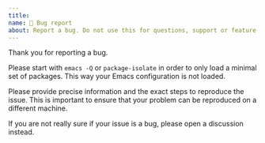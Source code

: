 ```yaml
---
title:
name: 🐞 Bug report
about: Report a bug. Do not use this for questions, support or feature requests.
---
```

Thank you for reporting a bug.

Please start with `emacs -Q` or `package-isolate` in order to only load a
minimal set of packages. This way your Emacs configuration is not loaded.

Please provide precise information and the exact steps to reproduce the issue.
This is important to ensure that your problem can be reproduced on a different
machine.

If you are not really sure if your issue is a bug, please open a discussion
instead.
